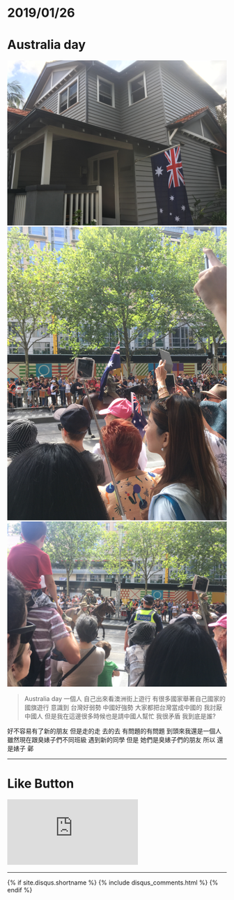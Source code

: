 # 2019/01/26
# Australia day

![ALT_Text](IMG_2844.JPG)
![ALT_Text](IMG_2846.JPG)
![ALT_Text](IMG_2862.JPG)

>Australia day
一個人 自己出來看澳洲街上遊行
有很多國家舉著自己國家的國旗遊行
意識到 台灣好弱勢 中國好強勢
大家都把台灣當成中國的
我討厭中國人
但是我在這邊很多時候也是請中國人幫忙
我很矛盾 我到底是誰?

好不容易有了新的朋友
但是走的走 去的去
有問題的有問題
到頭來我還是一個人
雖然現在跟臭婊子們不同班級 遇到新的同學
但是 她們是臭婊子們的朋友
所以 還是婊子 鄵

* * *

# Like Button

<iframe class="lc-margin-top-64 lc-margin-bottom-32 lc-mobile" data-v-b66e9a5a="" frameborder="0" src="https://button.like.co/in/embed/s9443112/button"> </iframe>

* * *

{% if site.disqus.shortname %}
  {% include disqus_comments.html %}
{% endif %}